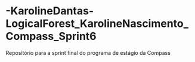 # -KarolineDantas-LogicalForest_KarolineNascimento_Compass_Sprint6
Repositório para a sprint final do programa de estágio da Compass

